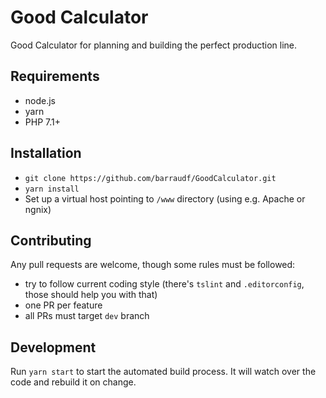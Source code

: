 # Good Calculator
Good Calculator for planning and building the perfect production line.

## Requirements
- node.js
- yarn
- PHP 7.1+

## Installation
- `git clone https://github.com/barraudf/GoodCalculator.git`
- `yarn install`
- Set up a virtual host pointing to `/www` directory (using e.g. Apache or ngnix)

## Contributing
Any pull requests are welcome, though some rules must be followed:
- try to follow current coding style (there's `tslint` and `.editorconfig`, those should help you with that)
- one PR per feature
- all PRs must target `dev` branch

## Development
Run `yarn start` to start the automated build process. It will watch over the code and rebuild it on change.
